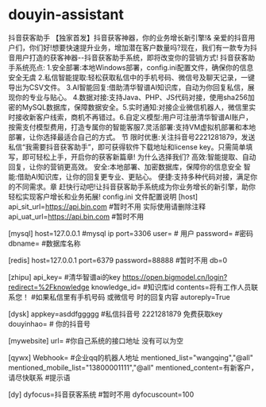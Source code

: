 # douyin-assistant
抖音获客助手
【独家首发】抖音获客神器，你的业务增长新引擎!&
 亲爱的抖音用户们，你们好!想要快速提升业务，增加潜在客户数量吗?现在，我们有一款专为抖音用户打造的获客神器--抖音获客助手系统，即将改变你的营销方式!
 抖音获客助手系统亮点:
1.安全部署:本地Windows部署，config.ini配置文件，确保你的信息安全无虞
2.私信智能提取:轻松获取私信中的手机号码、微信号及聊天记录，一键导出为CSV文件。
3.AI智能回复:借助清华智谱AI知识库，自动为你回复私信，展现你的专业与贴心。
4.数据对接:支持Java、PHP、JS代码对接，使用sha256加密的MySQL数据库，保障数据安全。5.实时通知:对接企业微信机器人，微信里实时接收新客户线索，商机不再错过。6.自定义模型:用户可注册清华智谱AI账户，按需支付模型费用，打造专属你的智能客服7.灵活部署:支持VM虚拟机部署和本地部署，让你选择最适合自己的方式。
节 限时优惠:关注抖音号2221281879，发送私信“我需要抖音获客助手”，即可获得软件下载地址和license key。只需简单填写，即可轻松上手，开启你的获客新篇章!
为什么选择我们?
高效:智能提取、自动回复，让你的营销更高效。
安全:本地部署、加密数据库，保障你的信息安全
智能:借助AI知识库，让你的回复更专业、更贴心。
便捷:支持多种代码对接，满足你的不同需求。章
赶快行动吧!让抖音获客助手系统成为你业务增长的新引擎，助你轻松实现客户增长和业务拓展!
config.ini 文件配置说明
[host]
api_sit_url=https://api.bin.com    #暂时不用     实际使用请删除注释
api_uat_url=https://api.bin.com   #暂时不用

[mysql]
host=127.0.0.1    #mysql ip
port=3306
user=              # 用户
password=          #密码
dbname=            #数据库名称


[redis]
host=127.0.0.1
port=6379
password=88888        #暂时不用
db=0


[zhipu]
api_key=              #清华智谱ai的key https://open.bigmodel.cn/login?redirect=%2Fknowledge
knowledge_id=         #知识库id
contents=将有工作人员联系您！  #如果私信里有手机号码 或微信号 时的回复内容
autoreply=True

[dysk]
appkey=asddfggggg      #私信抖音号 2221281879 免费获取key
douyinhao=             # 你的抖音号

[mywebsite]
url=                   #你自己系统的接口地址   没有可以为空


[qywx]
Webhook=            #企业qq的机器人地址
mentioned_list="wangqing","@all"
mentioned_mobile_list="13800001111","@all"
mentioned_content=有新客户，请尽快联系     #提示语


[dy]
dyfocus=抖音获客系统       #暂时不用
dyfocuscount=100
